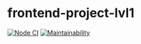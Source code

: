# frontend-project-lvl1

[![Node CI](https://https://github.com/aemelianovich/frontend-project-lvl1/workflows/Node%20CI/badge.svg)](https://https://github.com/aemelianovich/frontend-project-lvl1/actions)
[![Maintainability](https://api.codeclimate.com/v1/badges/a99a88d28ad37a79dbf6/maintainability)](https://codeclimate.com/github/aemelianovich/frontend-project-lvl1)
